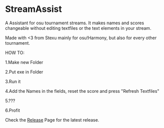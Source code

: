 # StreamAssist
A Assistant for osu tournament streams. It makes names and scores changeable without editing textfiles or the text elements in your stream.

Made with <3 from Stexu mainly for osu!Harmony, but also for every other tournament.

HOW TO:

1.Make new Folder

2.Put exe in Folder

3.Run it

4.Add the Names in the fields, reset the score and press "Refresh Textfiles"

5.???

6.Profit

Check the [Release](https://github.com/Stexu/StreamAssist/releases) Page for the latest release.
